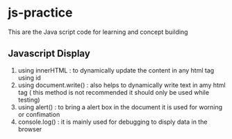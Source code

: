 # js-practice

This are the Java script code for learning and concept building


## Javascript Display 
1. using innerHTML : to dynamically update the content in any html tag using id
2. using document.write() : also helps to dynamically write text in amy html tag ( this method is not recommended it should only be used while testing)
3. using alert() : to bring a alert box in the document it is used for worning or confimation 
4. console.log() : it is mainly used for debugging to disply data in the browser

